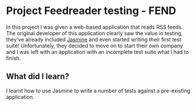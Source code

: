 # Project Feedreader testing - FEND

In this project I was given a web-based application that reads RSS feeds. The original developer of this application clearly saw the value in testing, they've already included [Jasmine](http://jasmine.github.io/) and even started writing their first test suite! Unfortunately, they decided to move on to start their own company and I was left with an application with an incomplete test suite what I had to finish.

## What did I learn?

I learnt how to use Jasmine to write a number of tests against a pre-existing application.
